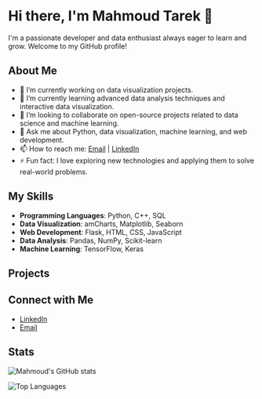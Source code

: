 # Hi there, I'm Mahmoud Tarek 👋

I'm a passionate developer and data enthusiast always eager to learn and grow. Welcome to my GitHub profile!

## About Me

- 🔭 I’m currently working on data visualization projects.
- 🌱 I’m currently learning advanced data analysis techniques and interactive data visualization.
- 👯 I’m looking to collaborate on open-source projects related to data science and machine learning.
- 💬 Ask me about Python, data visualization, machine learning, and web development.
- 📫 How to reach me: [Email](mahmoudtarek118@gmail.com) | [LinkedIn](https://www.linkedin.com/in/mahmoud-tarek-666b2b2b1/)
- ⚡ Fun fact: I love exploring new technologies and applying them to solve real-world problems.

## My Skills

- **Programming Languages**: Python, C++, SQL
- **Data Visualization**: amCharts, Matplotlib, Seaborn
- **Web Development**: Flask, HTML, CSS, JavaScript
- **Data Analysis**: Pandas, NumPy, Scikit-learn
- **Machine Learning**: TensorFlow, Keras

## Projects


## Connect with Me

- [LinkedIn](https://www.linkedin.com/in/mahmoud-tarek-666b2b2b1/)
- [Email](mahmoudtarek118@gmail.com)

## Stats

![Mahmoud's GitHub stats](https://github-readme-stats.vercel.app/api?username=mahmoudtarek118&show_icons=true&theme=radical)

![Top Languages](https://github-readme-stats.vercel.app/api/top-langs/?username=mahmoudtarek118&layout=compact&theme=radical)

<!--
**mahmoudtarek118/mahmoudtarek118** is a ✨ _special_ ✨ repository because its `README.md` (this file) appears on your GitHub profile.
You can click the Preview link to take a look at your changes.
-->


